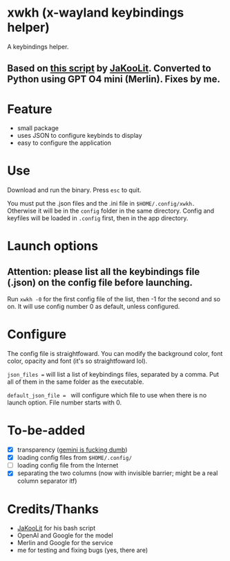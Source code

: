 # xwkh (x-wayland keybindings helper)
A keybindings helper.

## Based on [this script](https://github.com/JaKooLit/Hyprland-Dots/blob/main/config/hypr/scripts/KeyHints.sh) by [JaKooLit](https://github.com/JaKooLit). Converted to Python using GPT O4 mini (Merlin). Fixes by me.


# Feature
- small package
- uses JSON to configure keybinds to display
- easy to configure the application

# Use
Download and run the binary. Press `esc` to quit.

You must put the .json files and the .ini file in `$HOME/.config/xwkh.` Otherwise it will be in the `config` folder in the same directory. Config and keyfiles will be loaded in `.config` first, then in the app directory.

# Launch options
## Attention: please list all the keybindings file (.json) on the config file before launching.
Run `xwkh -0` for the first config file of the list, then -1 for the second and so on. It will use config number 0 as default, unless configured.


# Configure
The config file is straightfoward. You can modify the background color, font color, opacity and font (it's so straightfoward lol).

`json_files =` will list a list of keybindings files, separated by a comma. Put all of them in the same folder as the executable.

`default_json_file = ` will configure which file to use when there is no launch option. File number starts with 0.

# To-be-added
- [x] transparency ([gemini is fucking dumb](https://www.tutorialspoint.com/pyqt/pyqt_opacity_effect.htm))
- [x] loading config files from `$HOME/.config/`
- [ ] loading config file from the Internet
- [x] separating the two columns (now with invisible barrier; might be a real column separator itf)

# Credits/Thanks
- [JaKooLit](https://github.com/JaKooLit) for his bash script
- OpenAI and Google for the model
- Merlin and Google for the service
- me for testing and fixing bugs (yes, there are)
